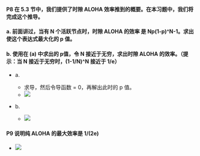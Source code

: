 #### P8 在 5.3 节中，我们提供了时隙 ALOHA 效率推到的概要。在本习题中，我们将完成这个推导。
#### a. 前面讲过，当有 N 个活跃节点时，时隙 ALOHA 的效率 是 Np(1-p)^N-1。求出使这个表达式最大化的 p 值。
#### b. 使用在 (a) 中求出的 p值，令 N 接近于无穷，求出时隙 ALOHA 的效率。（提示：当 N 接近于无穷时，(1-1/N)^N 接近于 1/e）
   
   * a.
     * 求导，然后令导函数 = 0，再解出此时的 p 值。
     * ![](https://github.com/YangXiaoHei/Networking/blob/master/05%20链路层/images/p8.1.png)
     
   * b.
     * ![](https://github.com/YangXiaoHei/Networking/blob/master/05%20链路层/images/p8.2.png)
     
#### P9 说明纯 ALOHA 的最大效率是 1/(2e)

  * ![](https://github.com/YangXiaoHei/Networking/blob/master/05%20链路层/images/p9.png)


   